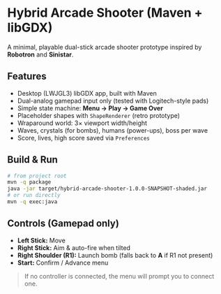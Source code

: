 # Hybrid Arcade Shooter (Maven + libGDX)

A minimal, playable dual-stick arcade shooter prototype inspired by **Robotron** and **Sinistar**.

## Features
- Desktop (LWJGL3) libGDX app, built with Maven
- Dual-analog gamepad input only (tested with Logitech-style pads)
- Simple state machine: **Menu → Play → Game Over**
- Placeholder shapes with `ShapeRenderer` (retro prototype)
- Wraparound world: 3× viewport width/height
- Waves, crystals (for bombs), humans (power-ups), boss per wave
- Score, lives, high score saved via `Preferences`

## Build & Run
```bash
# from project root
mvn -q package
java -jar target/hybrid-arcade-shooter-1.0.0-SNAPSHOT-shaded.jar
# or run directly
mvn -q exec:java
```

## Controls (Gamepad only)
- **Left Stick:** Move
- **Right Stick:** Aim & auto-fire when tilted
- **Right Shoulder (R1):** Launch bomb (falls back to **A** if R1 not present)
- **Start:** Confirm / Advance menu

> If no controller is connected, the menu will prompt you to connect one.
